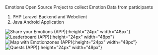 Emotions 
Open Source Project to collect Emotion Data from participants

1) PHP Laravel Backend and Webclient
2) Java Android Application


![Share your Emotions (APP)](1.png){:height="24px" width="48px"}
![Leaderboard (APP)](2.png){:height="24px" width="48px"}
![Map with Emotionzones (APP)](4.jpg){:height="24px" width="48px"}
![Quests (APP)](5.jpg){:height="24px" width="48px"}
